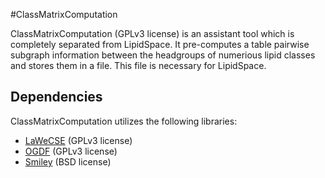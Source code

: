 #ClassMatrixComputation

ClassMatrixComputation (GPLv3 license) is an assistant tool which is completely separated from LipidSpace. It pre-computes a table pairwise subgraph information between the headgroups of numerious lipid classes and stores them in a file. This file is necessary for LipidSpace.

## Dependencies

ClassMatrixComputation utilizes the following libraries:
- [LaWeCSE](https://github.com/AndreDroschinsky/LaWeCSE) (GPLv3 license)
- [OGDF](https://ogdf.uos.de/) (GPLv3 license)
- [Smiley](https://github.com/timvdm/Smiley) (BSD license)
